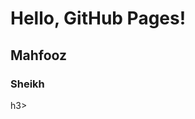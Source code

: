 
<html>
<head>
    <title>Test Page</title>
</head>
<body>
    <h1>Hello, GitHub Pages!</h1>
    <h2> Mahfooz</h2>
    <h3>Sheikh</h3>h3>
</body>
</html>
